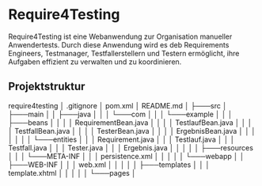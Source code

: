 # Require4Testing

Require4Testing ist eine Webanwendung zur Organisation manueller Anwendertests. Durch diese Anwendung wird es deb Requirements Engineers, Testmanager, Testfallerstellern und Testern ermöglicht, ihre Aufgaben effizient zu verwalten und zu koordinieren.

## Projektstruktur

require4testing
│ .gitignore
│ pom.xml
│ README.md
│
├───src
│ ├───main
│ │ ├───java
│ │ │ └───com
│ │ │ └───example
│ │ │ ├───beans
│ │ │ │ RequirementBean.java
│ │ │ │ TestlaufBean.java
│ │ │ │ TestfallBean.java
│ │ │ │ TesterBean.java
│ │ │ │ ErgebnisBean.java
│ │ │ │
│ │ │ └───entities
│ │ │ Requirement.java
│ │ │ Testlauf.java
│ │ │ Testfall.java
│ │ │ Tester.java
│ │ │ Ergebnis.java
│ │ │
│ │ ├───resources
│ │ │ └───META-INF
│ │ │ persistence.xml
│ │ │
│ │ └───webapp
│ │ ├───WEB-INF
│ │ │ web.xml
│ │ │
│ │ ├───templates
│ │ │ template.xhtml
│ │ │
│ │ └───pages
│
